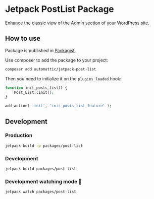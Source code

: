 # Jetpack PostList Package

Enhance the classic view of the Admin section of your WordPress site.

## How to use

Package is published in [Packagist](https://packagist.org/packages/automattic/jetpack-post-list).

Use composer to add the package to your project:
```bash
composer add automattic/jetpack-post-list
```

Then you need to initialize it on the `plugins_loaded` hook:

```php
function init_posts_list() {
	Post_List::init();
}

add_action( 'init', 'init_posts_list_feature' );
```

## Development

### Production
```bash
jetpack build -p packages/post-list
```

### Development
```bash
jetpack build packages/post-list
```

### Development watching mode 👀
```bash
jetpack watch packages/post-list
```
